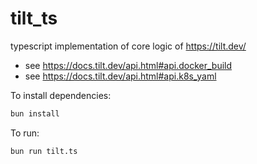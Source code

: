 # tilt_ts

typescript implementation of core logic of https://tilt.dev/

- see https://docs.tilt.dev/api.html#api.docker_build
- see https://docs.tilt.dev/api.html#api.k8s_yaml

To install dependencies:

```bash
bun install
```

To run:

```bash
bun run tilt.ts
```
